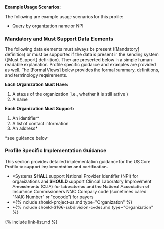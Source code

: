 
**Example Usage Scenarios:**

The following are example usage scenarios for this profile:

-   Query by organization name or NPI

### Mandatory and Must Support Data Elements

The following data elements must always be present ([Mandatory] definition) or must be supported if the data is present in the sending system ([Must Support] definition). They are presented below in a simple human-readable explanation. Profile specific guidance and examples are provided as well. The [Formal Views] below provides the formal summary, definitions, and terminology requirements.

**Each Organization Must Have:**

1. A status of the organization (i.e., whether it is still active )
1. A name

**Each Organization Must Support:**

1. An identifier*
1. A list of contact information
1. An address*

*see guidance below

### Profile Specific Implementation Guidance

This section provides detailed implementation guidance for the US Core Profile to support implementation and certification.

- \*Systems **SHALL** support National Provider Identifier (NPI) for organizations
  and **SHOULD** support Clinical Laboratory Improvement Amendments (CLIA) for laboratories and the National Association of Insurance Commissioners NAIC Company code (sometimes called "NAIC Number" or "cocode") for payers.
- \*{% include should-project-us.md type="Organization" %}
- \*{% include should-3166-subdivision-codes.md type="Organization" %}

{% include link-list.md %}
